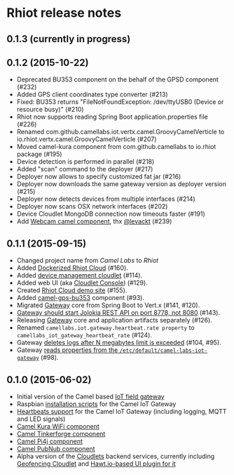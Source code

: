 # Rhiot release notes

## 0.1.3 (currently in progress)

## 0.1.2  (2015-10-22)

- Deprecated BU353 component on the behalf of the GPSD component (#232)
- Added GPS client coordinates type converter (#213)
- Fixed: BU353 returns "FileNotFoundException: /dev/ttyUSB0 (Device or resource busy)" (#210)
- Rhiot now supports reading Spring Boot application.properties file (#226)
- Renamed com.github.camellabs.iot.vertx.camel.GroovyCamelVerticle to io.rhiot.vertx.camel.GroovyCamelVerticle (#207)
- Moved camel-kura component from com.github.camellabs to io.rhiot package (#195)
- Device detection is performed in parallel (#218)
- Added "scan" command to the deployer (#217)
- Deployer now allows to specify customized fat jar (#216)
- Deployer now downloads the same gateway version as deployer version (#215)
- Deployer now detects devices from multiple interfaces (#214)
- Deployer now scans OSX network interfaces (#202)
- Device Cloudlet MongoDB connection now timeouts faster (#191)
- Add [Webcam camel component](https://github.com/rhiot/rhiot/issues/239), thx [@levackt](https://github.com/levackt) (#239)


## 0.1.1  (2015-09-15)

- Changed project name from *Camel Labs* to *Rhiot*
- Added [Dockerized Rhiot Cloud](https://github.com/rhiot/rhiot/blob/master/docs/readme.md#dockerized-rhiot-cloud) (#160).
- Added [device management cloudlet](https://github.com/rhiot/rhiot/blob/master/docs/readme.md#device-management-cloudlet) (#114).
- Added web UI (aka [Cloudlet Console](https://github.com/rhiot/rhiot/blob/master/docs/readme.md#device-management-web-ui)) (#129).
- Created [Rhiot Cloud demo site](http://rhiot.net) (#155).
- Added [camel-gps-bu353](https://github.com/rhiot/rhiot/blob/master/docs/readme.md#camel-gps-bu353-component) component (#93).
- Migrated [Gateway](https://github.com/rhiot/rhiot/blob/master/docs/readme.md#camel-iot-gateway) core from Spring Boot to Vert.x (#141, #120).
- [Gateway should start Jolokia REST API on port 8778, not 8080](https://github.com/rhiot/rhiot/blob/master/docs/readme.md#monitoring-gateway-with-jolokia) (#143).
- Releasing [Gateway](https://github.com/rhiot/rhiot/blob/master/docs/readme.md#camel-iot-gateway) core and application artifacts separately (#126).
- Renamed `camellabs.iot.gateway.heartbeat.rate property` to `camellabs_iot_gateway_heartbeat_rate` (#124).
- Gateway [deletes logs after N megabytes limit is exceeded](https://github.com/rhiot/rhiot/blob/master/docs/readme.md#gateway-logger-configuration) (#104, #95).
- Gateway [reads properties from the `/etc/default/camel-labs-iot-gateway`](https://github.com/rhiot/rhiot/blob/master/docs/readme.md#configuration-of-the-gateway) (#98).

## 0.1.0  (2015-06-02)

- Initial version of the Camel based [IoT field gateway](https://github.com/rhiot/rhiot/tree/master/iot#camel-iot-gateway)
- Raspbian [installation scripts](https://github.com/rhiot/rhiot/tree/master/iot#installing-gateway-on-the-raspbian) for the Camel IoT Gateway
- [Heartbeats support](https://github.com/rhiot/rhiot/tree/master/iot#device-heartbeats) for the Camel IoT Gateway (including logging, MQTT and LED signals)
- [Camel Kura WiFi component](https://github.com/rhiot/rhiot/tree/master/iot#camel-kura-wifi-component)
- [Camel Tinkerforge component](https://github.com/rhiot/rhiot/tree/master/iot#camel-tinkerforge-component)
- [Camel Pi4j component](https://github.com/rhiot/rhiot/tree/master/iot#camel-pi4j-component)
- [Camel PubNub component](https://github.com/rhiot/rhiot/tree/master/iot#camel-pubnub-component)
- Alpha version of the [Cloudlets](https://github.com/rhiot/rhiot/tree/master/iot#cloudlets) backend services, currently including [Geofencing Cloudlet](https://github.com/rhiot/rhiot/tree/master/iot/cloudlet/geofencing) and [Hawt.io-based UI plugin for it](https://github.com/rhiot/rhiot/tree/master/iot/cloudlet/geofencing)
